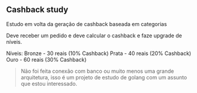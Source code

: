 ## Cashback study

Estudo em volta da geração de cashback baseada em categorias

Deve receber um pedido e deve calcular o cashback e faze upgrade de níveis.

Níveis:
Bronze - 30 reais (10% Cashback)
Prata - 40 reais (20% Cashback)
Ouro - 60 reais (30% Cashback)

> Não foi feita conexão com banco ou muito menos uma grande arquitetura, isso é um projeto de estudo de golang com um assunto que estou interessado.